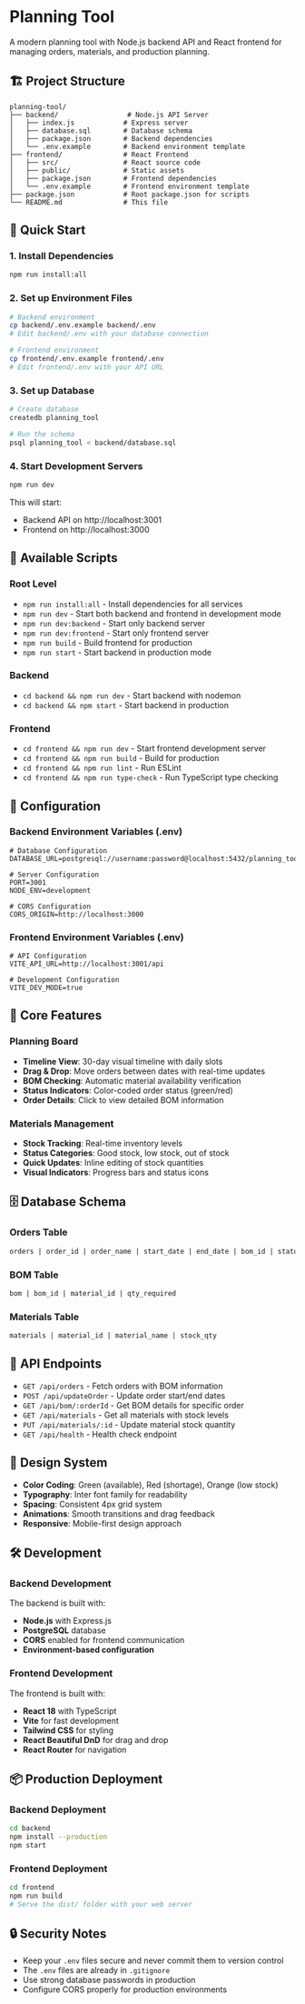 # Planning Tool

A modern planning tool with Node.js backend API and React frontend for managing orders, materials, and production planning.

## 🏗️ Project Structure

```
planning-tool/
├── backend/                 # Node.js API Server
│   ├── index.js            # Express server
│   ├── database.sql        # Database schema
│   ├── package.json        # Backend dependencies
│   └── .env.example        # Backend environment template
├── frontend/               # React Frontend
│   ├── src/                # React source code
│   ├── public/             # Static assets
│   ├── package.json        # Frontend dependencies
│   └── .env.example        # Frontend environment template
├── package.json            # Root package.json for scripts
└── README.md               # This file
```

## 🚀 Quick Start

### 1. Install Dependencies
```bash
npm run install:all
```

### 2. Set up Environment Files
```bash
# Backend environment
cp backend/.env.example backend/.env
# Edit backend/.env with your database connection

# Frontend environment
cp frontend/.env.example frontend/.env
# Edit frontend/.env with your API URL
```

### 3. Set up Database
```bash
# Create database
createdb planning_tool

# Run the schema
psql planning_tool < backend/database.sql
```

### 4. Start Development Servers
```bash
npm run dev
```

This will start:
- Backend API on http://localhost:3001
- Frontend on http://localhost:3000

## 📁 Available Scripts

### Root Level
- `npm run install:all` - Install dependencies for all services
- `npm run dev` - Start both backend and frontend in development mode
- `npm run dev:backend` - Start only backend server
- `npm run dev:frontend` - Start only frontend server
- `npm run build` - Build frontend for production
- `npm run start` - Start backend in production mode

### Backend
- `cd backend && npm run dev` - Start backend with nodemon
- `cd backend && npm start` - Start backend in production

### Frontend
- `cd frontend && npm run dev` - Start frontend development server
- `cd frontend && npm run build` - Build for production
- `cd frontend && npm run lint` - Run ESLint
- `cd frontend && npm run type-check` - Run TypeScript type checking

## 🔧 Configuration

### Backend Environment Variables (.env)
```env
# Database Configuration
DATABASE_URL=postgresql://username:password@localhost:5432/planning_tool

# Server Configuration
PORT=3001
NODE_ENV=development

# CORS Configuration
CORS_ORIGIN=http://localhost:3000
```

### Frontend Environment Variables (.env)
```env
# API Configuration
VITE_API_URL=http://localhost:3001/api

# Development Configuration
VITE_DEV_MODE=true
```

## 🎯 Core Features

### Planning Board
- **Timeline View**: 30-day visual timeline with daily slots
- **Drag & Drop**: Move orders between dates with real-time updates
- **BOM Checking**: Automatic material availability verification
- **Status Indicators**: Color-coded order status (green/red)
- **Order Details**: Click to view detailed BOM information

### Materials Management
- **Stock Tracking**: Real-time inventory levels
- **Status Categories**: Good stock, low stock, out of stock
- **Quick Updates**: Inline editing of stock quantities
- **Visual Indicators**: Progress bars and status icons

## 🗄️ Database Schema

### Orders Table
```sql
orders | order_id | order_name | start_date | end_date | bom_id | status
```

### BOM Table
```sql
bom | bom_id | material_id | qty_required
```

### Materials Table
```sql
materials | material_id | material_name | stock_qty
```

## 🔌 API Endpoints

- `GET /api/orders` - Fetch orders with BOM information
- `POST /api/updateOrder` - Update order start/end dates
- `GET /api/bom/:orderId` - Get BOM details for specific order
- `GET /api/materials` - Get all materials with stock levels
- `PUT /api/materials/:id` - Update material stock quantity
- `GET /api/health` - Health check endpoint

## 🎨 Design System

- **Color Coding**: Green (available), Red (shortage), Orange (low stock)
- **Typography**: Inter font family for readability
- **Spacing**: Consistent 4px grid system
- **Animations**: Smooth transitions and drag feedback
- **Responsive**: Mobile-first design approach

## 🛠️ Development

### Backend Development
The backend is built with:
- **Node.js** with Express.js
- **PostgreSQL** database
- **CORS** enabled for frontend communication
- **Environment-based configuration**

### Frontend Development
The frontend is built with:
- **React 18** with TypeScript
- **Vite** for fast development
- **Tailwind CSS** for styling
- **React Beautiful DnD** for drag and drop
- **React Router** for navigation

## 📦 Production Deployment

### Backend Deployment
```bash
cd backend
npm install --production
npm start
```

### Frontend Deployment
```bash
cd frontend
npm run build
# Serve the dist/ folder with your web server
```

## 🔒 Security Notes

- Keep your `.env` files secure and never commit them to version control
- The `.env` files are already in `.gitignore`
- Use strong database passwords in production
- Configure CORS properly for production environments
